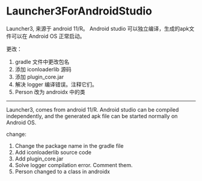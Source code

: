 # Launcher3ForAndroidStudio
Launcher3, 来源于 android 11/R。 Android studio 可以独立编译，生成的apk文件可以在 Android OS 正常启动。

更改：

1. gradle 文件中更改包名
2. 添加 iconloaderlib 源码
3. 添加 plugin_core.jar
4. 解决 logger 编译错误。注释它们。
5. Person 改为 androidx 中的类



---

Launcher3, comes from android 11/R. Android studio can be compiled independently, and the generated apk file can be started normally on Android OS. 

change:

1. Change the package name in the gradle file
2. Add iconloaderlib source code
3. Add plugin_core.jar
4. Solve logger compilation error. Comment them.
5. Person changed to a class in androidx